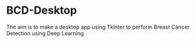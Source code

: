 # BCD-Desktop
The aim is to make a desktop app using Tkinter to perform Breast Cancer Detection using Deep Learning
